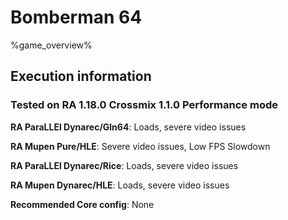 # Bomberman 64 

%game_overview%

## Execution information

### Tested on RA 1.18.0 Crossmix 1.1.0 Performance mode

**RA ParaLLEl Dynarec/Gln64**: Loads, severe video issues

**RA Mupen Pure/HLE**: Severe video issues, Low FPS Slowdown

**RA ParaLLEl Dynarec/Rice**: Loads, severe video issues

**RA Mupen Dynarec/HLE**: Loads, severe video issues

**Recommended Core config**: None